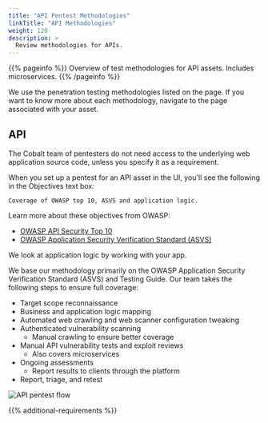 ```yaml
---
title: "API Pentest Methodologies"
linkTitle: "API Methodologies"
weight: 120
description: >
  Review methodologies for APIs.
---
```


{{% pageinfo %}}
Overview of test methodologies for API assets. Includes microservices.
{{% /pageinfo %}}

We use the penetration testing methodologies listed on the page. If you want to know more
about each methodology, navigate to the page associated with your asset.

## API

The Cobalt team of pentesters do not need access to the underlying web application source code,
unless you specify it as a requirement.

When you set up a pentest for an API asset in the UI, you'll see the following in the
Objectives text box:

```
Coverage of OWASP top 10, ASVS and application logic.
```

Learn more about these objectives from OWASP:

- [OWASP API Security Top 10](https://owasp.org/www-project-api-security)
- [OWASP Application Security Verification Standard (ASVS)](https://owasp.org/www-project-application-security-verification-standard)

We look at application logic by working with your app.

We base our methodology primarily on the OWASP Application Security Verification Standard (ASVS)
and Testing Guide. Our team takes the following steps to ensure full coverage:

- Target scope reconnaissance
- Business and application logic mapping
- Automated web crawling and web scanner configuration tweaking
- Authenticated vulnerability scanning
  - Manual crawling to ensure better coverage
- Manual API vulnerability tests and exploit reviews
  - Also covers microservices
- Ongoing assessments
  - Report results to clients through the platform
- Report, triage, and retest

![API pentest flow](/gsg/APIPentest.png)

{{% additional-requirements %}}
